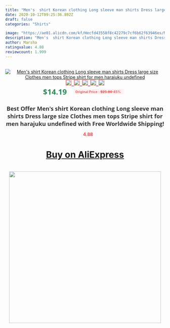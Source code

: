 ```yaml
---
title: "Men's  shirt Korean clothing Long sleeve man shirts Dress large size Clothes men  tops Stripe shirt for men harajuku undefined"
date: 2020-10-12T09:25:36.892Z
draft: false
categories: "Shirts"

image: "https://ae01.alicdn.com/kf/Hecfd43558f8c42279c7cf6b62f63946es/Men-s-shirt-Korean-clothing-Long-sleeve-man-shirts-Dress-large-size-Clothes-men-tops-Stripe.jpg"
description: "Men's  shirt Korean clothing Long sleeve man shirts Dress large size Clothes men  tops Stripe shirt for men harajuku undefined"
author: Marsha
ratingvalue: 4.88
reviewcount: 1.999
---
```

<br>
<div style="text-align: center;">
<a href="https://s.click.aliexpress.com/e/_AeQkKt" target="_blank" rel="nofollow noopener noreferrer"><img alt="Men's  shirt Korean clothing Long sleeve man shirts Dress large size Clothes men  tops Stripe shirt for men harajuku undefined" class="magnifier-image" src="https://ae01.alicdn.com/kf/Hecfd43558f8c42279c7cf6b62f63946es/Men-s-shirt-Korean-clothing-Long-sleeve-man-shirts-Dress-large-size-Clothes-men-tops-Stripe.jpg_640x640.jpg">
<br>
<img style="border:1px solid salmon" src="https://ae01.alicdn.com/kf/Hecfd43558f8c42279c7cf6b62f63946es/Men-s-shirt-Korean-clothing-Long-sleeve-man-shirts-Dress-large-size-Clothes-men-tops-Stripe.jpg_120x120.jpg">&nbsp;&nbsp;<img style="border:1px solid salmon" src="https://ae01.alicdn.com/kf/H4b518067e6744a8ca165e423621c59d5e/Men-s-shirt-Korean-clothing-Long-sleeve-man-shirts-Dress-large-size-Clothes-men-tops-Stripe.jpg_120x120.jpg">&nbsp;&nbsp;<img style="border:1px solid salmon" src="https://ae01.alicdn.com/kf/H09984554f82d462e868f45668640a5acM/Men-s-shirt-Korean-clothing-Long-sleeve-man-shirts-Dress-large-size-Clothes-men-tops-Stripe.jpg_120x120.jpg">&nbsp;&nbsp;<img style="border:1px solid salmon" src="https://ae01.alicdn.com/kf/H7d0e6b3a72ef4be5aa9fa8441be87984P/Men-s-shirt-Korean-clothing-Long-sleeve-man-shirts-Dress-large-size-Clothes-men-tops-Stripe.jpg_120x120.jpg">&nbsp;&nbsp;<img style="border:1px solid salmon" src="https://ae01.alicdn.com/kf/H8e1849477b824a088920f7cb20034bb3F/Men-s-shirt-Korean-clothing-Long-sleeve-man-shirts-Dress-large-size-Clothes-men-tops-Stripe.jpg_120x120.jpg"></a></div><br0>
<div style="text-align: center;"><span style="background-color: white; border: 0px; box-sizing: border-box; color: seagreen; display: inline-block; font-family: &quot;open sans&quot; , &quot;arial&quot; , &quot;helvetica&quot; , sans-serif , &quot;heiti&quot;; font-size: 24px; font-stretch: inherit; font-weight: 700; line-height: inherit; margin: 0px 10px 0px 0px; padding: 0px; vertical-align: middle;">$14.19 </span>
<span style="background: rgb(255 , 241 , 241); border-radius: 3px; border: 0px; box-sizing: border-box; color: #ff4747; display: inline-block; font-family: inherit; font-size: 12px; font-stretch: inherit; font-style: inherit; font-variant: inherit; font-weight: 600; line-height: inherit; margin: 0px; padding: 2px 5px; transform: scale(0.9); vertical-align: middle;">Original Price : <b style="text-decoration: line-through;">$25.80 </b> 45%&nbsp;&nbsp;</span></div>
<h1 style="color: #333333; display: inline-block; font-family: &quot;open sans&quot; , &quot;arial&quot; , &quot;helvetica&quot; , sans-serif , &quot;heiti&quot;; font-size: 18px; font-stretch: inherit; font-weight: 700; text-align: center;">Best Offer Men's  shirt Korean clothing Long sleeve man shirts Dress large size Clothes men  tops Stripe shirt for men harajuku undefined with Free Worldwide Shipping!</h1>
<div style="color: #ff4747; text-align: center;">
<img src="https://4.bp.blogspot.com/-M0ZcTcb-5uY/XleCXlxnR4I/AAAAAAAAAEc/OrjgMkXV1oMQFaCRZj5HQwOCBcu3w1FegCPcBGAYYCw/s1600/star.png" style="height: 15px;">&nbsp;<b>4.88</b></div>
<div class="button_cont" align="center"><a class="buynow_a" href="https://s.click.aliexpress.com/e/_AeQkKt" target="_blank" rel="nofollow noopener noreferrer"><H1>Buy on AliExpress</H1></a></div><br>
<div class="separator" style="clear: both; text-align: center;">
<img src="https://lh3.googleusercontent.com/-pTy5HemUv9M/XlePHvY0dAI/AAAAAAAAAE4/0nX5iRUoIWY8eMW9Dpxeirr157OZliDIgCLcBGAsYHQ/s1600/badge.gif" width="480">
</div>
